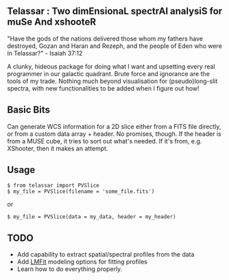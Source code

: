 Telassar : Two dimEnsionaL spectrAl analysiS for muSe And xshooteR
-----

"Have the gods of the nations delivered those whom my fathers have destroyed, Gozan and Haran and Rezeph, and the people of Eden who were in Telassar?" - Isaiah 37:12

A clunky, hideous package for doing what I want and upsetting every real programmer in our galactic quadrant. Brute force and ignorance are the tools of my trade. Nothing much beyond visualisation for (pseudo)long-slit spectra, with new functionalities to be added when I figure out how!

Basic Bits
-----
Can generate WCS information for a 2D slice either from a FITS file directly, or from a custom data array + header. No promises, though. If the header is from a MUSE cube, it tries to sort out what's needed. If it's from, e.g. XShooter, then it makes an attempt. 

Usage
-----
```
$ from telassar import PVSlice
$ my_file = PVSlice(filename = 'some_file.fits')
``` 
or
```
$ my_file = PVSlice(data = my_data, header = my_header)
```

TODO
-----
- Add capability to extract spatial/spectral profiles from the data
- Add [LMFit](https://lmfit.github.io/lmfit-py/) modeling options for fitting profiles
- Learn how to do everything properly.
